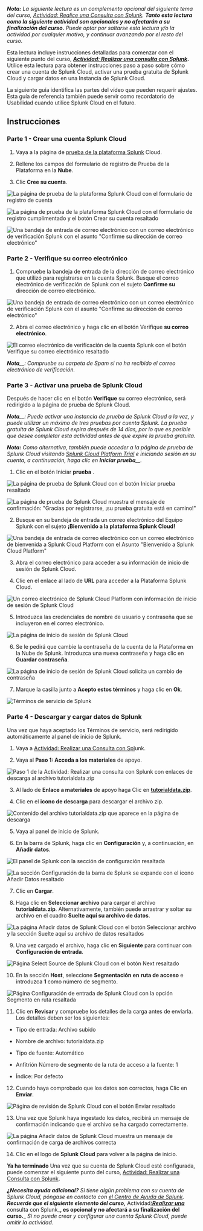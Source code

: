 
_**Nota:**_ _La siguiente lectura es un complemento opcional del siguiente tema del curso,_ [_Actividad: Realice una Consulta con Splunk_](https://www.coursera.org/learn/detection-and-response/quiz/QGT1e/activity-perform-a-query-with-splunk)_._ _**Tanto esta lectura como la siguiente actividad son opcionales y no afectarán a su finalización del curso.**_ _Puede optar por saltarse esta lectura y/o la actividad por cualquier motivo, y continuar avanzando por el resto del curso._

Esta lectura incluye instrucciones detalladas para comenzar con el siguiente punto del curso, [_**Actividad: Realizar una consulta con Splunk**_](https://www.coursera.org/learn/detection-and-response/quiz/QGT1e/activity-perform-a-query-with-splunk)**.** Utilice esta lectura para obtener instrucciones paso a paso sobre cómo crear una cuenta de Splunk Cloud, activar una prueba gratuita de Splunk Cloud y cargar datos en una Instancia de Splunk Cloud.

La siguiente guía identifica las partes del vídeo que pueden requerir ajustes. Esta guía de referencia también puede servir como recordatorio de Usabilidad cuando utilice Splunk Cloud en el futuro.

## Instrucciones

### **Parte 1 - Crear una cuenta Splunk Cloud**

1. Vaya a la página de [prueba de la plataforma Splunk](https://www.splunk.com/en_us/download/splunk-cloud.html) Cloud.
    
2. Rellene los campos del formulario de registro de Prueba de la Plataforma en la **Nube**.
    
3. Clic **Cree su cuenta**.
    

![La página de prueba de la plataforma Splunk Cloud con el formulario de registro de cuenta](https://d3c33hcgiwev3.cloudfront.net/imageAssetProxy.v1/odNWBORNQNyLnY7ejHgDxQ_c229b162c66c4485b52598467eac1bf1_CS_R-237_Create-your-account-p1.png?expiry=1761350400000&hmac=R0UzClPQwFSUhuKGvzIHCTbIQsvNPcLK7g8sdj8xQ44)

![La página de prueba de la plataforma Splunk Cloud con el formulario de registro cumplimentado y el botón Crear su cuenta resaltado](https://d3c33hcgiwev3.cloudfront.net/imageAssetProxy.v1/ezXLm89OREKzHwNSPsKLgA_a12bd18eabb2435183cea976d67996f1_CS_R-237_Create-your-account-p2-3-.png?expiry=1761350400000&hmac=rR1sPcgKenp3gzsBm0DF7pz830COHbcgkvBHiiWwb0U)

![Una bandeja de entrada de correo electrónico con un correo electrónico de verificación Splunk con el asunto "Confirme su dirección de correo electrónico"](https://d3c33hcgiwev3.cloudfront.net/imageAssetProxy.v1/QuNG8c98QBm9AD7QYlwwTA_83f166bf6ce845baa2c84db51b059ef1_CS_R-237_Create-your-account-p3.png?expiry=1761350400000&hmac=uUhJ_p2M1fWvIG984lN2p6YpODkpO7vJ5B7fLVa4kb4)

### **Parte 2 - Verifique su correo electrónico**

1. Compruebe la bandeja de entrada de la dirección de correo electrónico que utilizó para registrarse en la cuenta Splunk. Busque el correo electrónico de verificación de Splunk con el sujeto **Confirme su** dirección de correo electrónico.

![Una bandeja de entrada de correo electrónico con un correo electrónico de verificación Splunk con el asunto "Confirme su dirección de correo electrónico"](https://d3c33hcgiwev3.cloudfront.net/imageAssetProxy.v1/gU0sphTHTLKqsFL7TYF5ew_cf78a0b346574b0f9e56a430989842f1_CS_R-237_Verify-your-email-pt-1.png?expiry=1761350400000&hmac=c061vFADBFMBNsKxn7Nrp-gGI1r9e9c5obS9YhBsXeI)

2. Abra el correo electrónico y haga clic en el botón Verifique **su correo electrónico**.

![El correo electrónico de verificación de la cuenta Splunk con el botón Verifique su correo electrónico resaltado](https://d3c33hcgiwev3.cloudfront.net/imageAssetProxy.v1/Kl2pIuATTP-58pWequX7Pg_0cbb31268d024cbba4e4ca14c4ca63f1_CS_R-237_Verify-your-email-pt-2.png?expiry=1761350400000&hmac=ViqWhmJ3RX-QOeBmYuYmFAYr308ypDKyfEnPIYIzGEQ)

_**Nota**__: Compruebe su carpeta de Spam si no ha recibido el correo electrónico de verificación._

### **Parte 3 - Activar una prueba de Splunk Cloud**

Después de hacer clic en el botón **Verifique** su correo electrónico, será redirigido a la página de prueba de Splunk Cloud.

_**Nota**__: Puede activar una instancia de prueba de Splunk Cloud a la vez, y puede utilizar un máximo de tres pruebas por cuenta Splunk. La prueba gratuita de Splunk Cloud expira después de 14 días, por lo que es posible que desee completar esta actividad antes de que expire la prueba gratuita._

_**Nota:**_ _Como alternativa, también puede acceder a la página de prueba de Splunk Cloud visitando_ [_Splunk Cloud Platform Trial_](https://www.splunk.com/en_us/download/splunk-cloud.html) _e iniciando sesión en su cuenta, a continuación, haga clic en_ _**Iniciar prueba**__._

1. Clic en el botón Iniciar **prueba** .

![La página de prueba de Splunk Cloud con el botón Iniciar prueba resaltado](https://d3c33hcgiwev3.cloudfront.net/imageAssetProxy.v1/d-Xq3ymFTaK6zSS5MZyatw_4b5bef310d344669956e5add36cdd5f1_CS_R-237_start-trial-pt-1.png?expiry=1761350400000&hmac=mDGd7mHyANC--clC7R85chENMcsC7o152mvTvjioke0)

![La página de prueba de Splunk Cloud muestra el mensaje de confirmación: "Gracias por registrarse, ¡su prueba gratuita está en camino!"](https://d3c33hcgiwev3.cloudfront.net/imageAssetProxy.v1/3CHgi8wOTnKOIBim2xmRiA_1e9cb5471a0145038229f1a86eb06ef1_CS_R-237_start-trial-pt-2.png?expiry=1761350400000&hmac=QwDXzhWd0sxTyM_mMMBLK1rUIr6YsDzA-yQqTvJGWkI)

2. Busque en su bandeja de entrada un correo electrónico del Equipo Splunk con el sujeto **¡Bienvenido a la plataforma Splunk Cloud!**

![Una bandeja de entrada de correo electrónico con un correo electrónico de bienvenida a Splunk Cloud Platform con el Asunto "Bienvenido a Splunk Cloud Platform"](https://d3c33hcgiwev3.cloudfront.net/imageAssetProxy.v1/W0lreeeHQ9a1HgAUnhfEtA_1f216fcd8adc457f8dae885bce4cfdf1_CS_R-237_Welcome-to-Splunk-Cloud-Platform-1-.png?expiry=1761350400000&hmac=7JJ3dzGs8NLX_m7ETES8kJ2EyePeupECyOEBXJDedpE)

3. Abra el correo electrónico para acceder a su información de inicio de sesión de Splunk Cloud.

4. Clic en el enlace al lado de **URL** para acceder a la Plataforma Splunk Cloud.

![Un correo electrónico de Splunk Cloud Platform con información de inicio de sesión de Splunk Cloud](https://d3c33hcgiwev3.cloudfront.net/imageAssetProxy.v1/N52tx3yPRTCJX30UKpXa8A_a70f29c74afa4bed975541aa6a0c10f1_CS_R-237_Splunk-Cloud-login-information.png?expiry=1761350400000&hmac=4XXxPNA-FSpOE4gM1lKpza_cCkmBPsreKLkcHUpxN5Y)

5. Introduzca las credenciales de nombre de usuario y contraseña que se incluyeron en el correo electrónico.

![La página de inicio de sesión de Splunk Cloud](https://d3c33hcgiwev3.cloudfront.net/imageAssetProxy.v1/wbyXSh23Su2VXVNp81JF4A_9c7b952d30e14ee69de4c3ab3ff40af1_CS_R-237_splunk-cloud-platform.png?expiry=1761350400000&hmac=xojvXW18OnPOkFVJdfV45hZH3D-Na5_21zQOn8lIPM0)

6. Se le pedirá que cambie la contraseña de la cuenta de la Plataforma en la Nube de Splunk. Introduzca una nueva contraseña y haga clic en **Guardar contraseña**.

![La página de inicio de sesión de Splunk Cloud solicita un cambio de contraseña](https://d3c33hcgiwev3.cloudfront.net/imageAssetProxy.v1/47HXJ2SCTPuEgpFBWPvVTQ_1401686bcbf84e208d4b699466f64df1_CS_R-237_password.png?expiry=1761350400000&hmac=FXy-MIN0XS0l2dJNYqT_rhCqjZAsRA5wzl_e2dTwSTI)

7. Marque la casilla junto a **Acepto estos términos** y haga clic en **Ok**.

![Términos de servicio de Splunk](https://d3c33hcgiwev3.cloudfront.net/imageAssetProxy.v1/7OKU_OZXQdm6TwVrmg_i3w_1f7808503da547d08ee443b0c7b415f1_CS_R-237_terms.png?expiry=1761350400000&hmac=hqf-Dmzugev3TWsoi2yvHZxBaaTdc0HeZRumIjo95-Y)

### **Parte 4 - Descargar y cargar datos de Splunk**

Una vez que haya aceptado los Términos de servicio, será redirigido automáticamente al panel de inicio de Splunk.

1. Vaya a [Actividad: Realizar una Consulta con Spl](https://www.coursera.org/learn/detection-and-response/quiz/QGT1e/activity-perform-a-query-with-splunk)unk.

2. Vaya al **Paso 1: Acceda a los materiales** de apoyo.

![Paso 1 de la Actividad: Realizar una consulta con Splunk con enlaces de descarga al archivo tutorialdata.zip](https://d3c33hcgiwev3.cloudfront.net/imageAssetProxy.v1/_Fbn39DSRgC4hNrxzScmNA_19aed688400a41aebf42157b383d30f1_CS_R-237_supporting-materials.png?expiry=1761350400000&hmac=h4kWgCqv0FA5AEZXTeXP9w-2satNvKEZOI39C5WPDJk)

3. Al lado de **Enlace a materiales** de apoyo haga Clic en [**tutorialdata.zip**](https://drive.google.com/file/d/1nDz_DZB4ADbD4tvaDa54_l1FoT_jtVy4/view?usp=share_link).

4. Clic en el **icono de descarga** para descargar el archivo zip.

![Contenido del archivo tutorialdata.zip que aparece en la página de descarga](https://d3c33hcgiwev3.cloudfront.net/imageAssetProxy.v1/bTcseaSMQJmamChL9OGSxA_50fd491a42ed4009a855838e06ecaef1_CS_R-237_download-materials.png?expiry=1761350400000&hmac=1YPpfzWSUoFjIwJw0XCe599K3gIsd7_ZH9KT4x2u4h8)

5. Vaya al panel de inicio de Splunk.

6. En la barra de Splunk, haga clic en **Configuración** y, a continuación, en **Añadir datos**.

![El panel de Splunk con la sección de configuración resaltada](https://d3c33hcgiwev3.cloudfront.net/imageAssetProxy.v1/01w4BjCbQmC1Rm-Z_tPGCg_96b1bbcec24e4b1d9cfd1603796c42f1_CS_R-237_settings.png?expiry=1761350400000&hmac=9CNm8LBkfkJNzp-DK-buLtdsP3QWz0jareeiIwli6vQ)

![La sección Configuración de la barra de Splunk se expande con el icono Añadir Datos resaltado](https://d3c33hcgiwev3.cloudfront.net/imageAssetProxy.v1/vQfRENhjReOev1zC7EdMiQ_12f82324dc6f41e7955ebc98668851f1_CS_R-237_add-data.png?expiry=1761350400000&hmac=-bXmZdf2eYLLgTQhcQYAEApvZThpSe3grk1TAQ5TQbA)

7. Clic en **Cargar**.

8. Haga clic en **Seleccionar archivo** para cargar el archivo **tutorialdata.zip**. Alternativamente, también puede arrastrar y soltar su archivo en el cuadro **Suelte aquí su archivo de datos**.

![La página Añadir datos de Splunk Cloud con el botón Seleccionar archivo y la sección Suelte aquí su archivo de datos resaltados](https://d3c33hcgiwev3.cloudfront.net/imageAssetProxy.v1/SUC2ISc5QuC4EvqJbzOKrw_d585eab58601473eb59af19d4e53faf1_CS_R-237_select-file.png?expiry=1761350400000&hmac=cAjtoxX79lKzC_9xhTpV0HpE8YNqeqHzjGXUEszg_Fs)

9. Una vez cargado el archivo, haga clic en **Siguiente** para continuar con **Configuración de entrada**.

![Página Select Source de Splunk Cloud con el botón Next resaltado](https://d3c33hcgiwev3.cloudfront.net/imageAssetProxy.v1/H83alKICTRGdV-r1-1kG9A_890556b3f8a14826a90a89335618b1f1_CS_R-237_next.png?expiry=1761350400000&hmac=oZLlntiOnSQq3O-aRdVHDHzeCG5DDUTvqawiaEZo_Kw)

10. En la sección **Host**, seleccione **Segmentación** **en** **ruta de acceso** e introduzca **1** como número de segmento.

![Página Configuración de entrada de Splunk Cloud con la opción Segmento en ruta resaltada](https://d3c33hcgiwev3.cloudfront.net/imageAssetProxy.v1/K7oiZDK2TzSmzsxkSCzizA_50639c598c744c8ebecf056b9eb5b5f1_CS_R-237_host.png?expiry=1761350400000&hmac=MuNNCb5cN2eami6IJXkAieb7OBZn4A3Bmpb15JAE4Gs)

11. Clic en **Revisar** y compruebe los detalles de la carga antes de enviarla. Los detalles deben ser los siguientes:

- Tipo de entrada: Archivo subido
    
- Nombre de archivo: tutorialdata.zip
    
- Tipo de fuente: Automático
    
- Anfitrión Número de segmento de la ruta de acceso a la fuente: 1
    
- Índice: Por defecto
    

12. Cuando haya comprobado que los datos son correctos, haga Clic en **Enviar**.

![Página de revisión de Splunk Cloud con el botón Enviar resaltado](https://d3c33hcgiwev3.cloudfront.net/imageAssetProxy.v1/nzM8Rj71RJqk044bwsJXCA_6c21e42b3464423f87e62043e11c06f1_CS_R-237_submit.png?expiry=1761350400000&hmac=Kk3Sp7MS-lThZfS9A9iIoJGFwOlPWyU3IjACTi4mkiE)

13. Una vez que Splunk haya ingestado los datos, recibirá un mensaje de confirmación indicando que el archivo se ha cargado correctamente.

![La página Añadir datos de Splunk Cloud muestra un mensaje de confirmación de carga de archivos correcta](https://d3c33hcgiwev3.cloudfront.net/imageAssetProxy.v1/7G_-77A7TXOM8B3Lp0yhjg_ca3050f1086c43e59de5aefa404ad1f1_CS_R-237_successful-file-upload.png?expiry=1761350400000&hmac=CaXF6INihmACtOQxbq25R7N1l0861dPRyjksaf9LAo0)

14. Clic en el logo de **Splunk** **Cloud** para volver a la página de inicio.

**Ya ha terminado** Una vez que su cuenta de Splunk Cloud esté configurada, puede comenzar el siguiente punto del curso, [Actividad: Realizar una Consulta con Splunk](https://www.coursera.org/learn/detection-and-response/quiz/QGT1e/activity-perform-a-query-with-splunk).

_**¿Necesita ayuda adicional?**_ _Si tiene algún problema con su cuenta de Splunk Cloud, póngase en contacto con_ [_el Centro de Ayuda de Splunk_](https://www.splunk.com/en_us/about-splunk/contact-us.html)_._ _**Recuerde que el siguiente elemento del curso,**_ Actividad[_**:**_](https://www.coursera.org/learn/detection-and-response/quiz/QGT1e/activity-perform-a-query-with-splunk)[_**Realizar una**_](https://www.coursera.org/learn/detection-and-response/quiz/QGT1e/activity-perform-a-query-with-splunk) consulta con Splunk_**, es opcional y no afectará a su finalización del curso.**_ _Si no puede crear y configurar una cuenta Splunk Cloud, puede omitir la actividad._